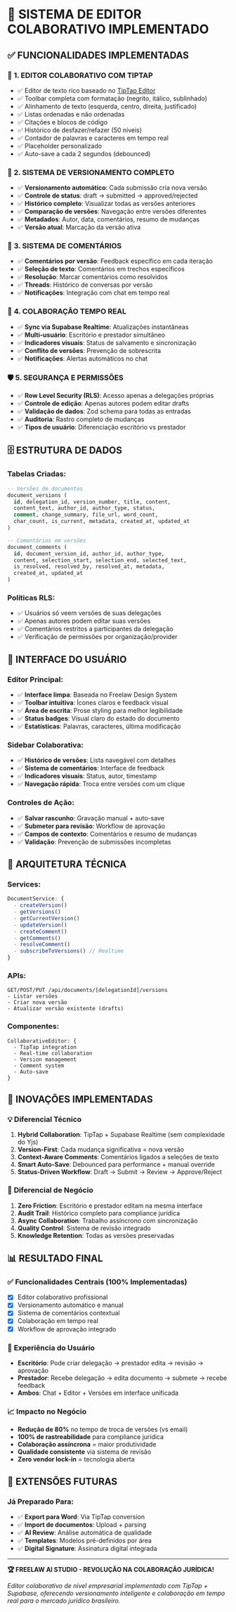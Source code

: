 # 🎉 **SISTEMA DE EDITOR COLABORATIVO IMPLEMENTADO**

## ✅ **FUNCIONALIDADES IMPLEMENTADAS**

### 🎯 **1. EDITOR COLABORATIVO COM TIPTAP**
- ✅ Editor de texto rico baseado no [TipTap Editor](https://github.com/ueberdosis/tiptap)
- ✅ Toolbar completa com formatação (negrito, itálico, sublinhado)
- ✅ Alinhamento de texto (esquerda, centro, direita, justificado)
- ✅ Listas ordenadas e não ordenadas
- ✅ Citações e blocos de código
- ✅ Histórico de desfazer/refazer (50 níveis)
- ✅ Contador de palavras e caracteres em tempo real
- ✅ Placeholder personalizado
- ✅ Auto-save a cada 2 segundos (debounced)

### 📄 **2. SISTEMA DE VERSIONAMENTO COMPLETO**
- ✅ **Versionamento automático**: Cada submissão cria nova versão
- ✅ **Controle de status**: draft → submitted → approved/rejected
- ✅ **Histórico completo**: Visualizar todas as versões anteriores
- ✅ **Comparação de versões**: Navegação entre versões diferentes
- ✅ **Metadados**: Autor, data, comentários, resumo de mudanças
- ✅ **Versão atual**: Marcação da versão ativa

### 💬 **3. SISTEMA DE COMENTÁRIOS**
- ✅ **Comentários por versão**: Feedback específico em cada iteração
- ✅ **Seleção de texto**: Comentários em trechos específicos
- ✅ **Resolução**: Marcar comentários como resolvidos
- ✅ **Threads**: Histórico de conversas por versão
- ✅ **Notificações**: Integração com chat em tempo real

### 🔄 **4. COLABORAÇÃO TEMPO REAL**
- ✅ **Sync via Supabase Realtime**: Atualizações instantâneas
- ✅ **Multi-usuário**: Escritório e prestador simultâneo
- ✅ **Indicadores visuais**: Status de salvamento e sincronização
- ✅ **Conflito de versões**: Prevenção de sobrescrita
- ✅ **Notificações**: Alertas automáticos no chat

### 🛡️ **5. SEGURANÇA E PERMISSÕES**
- ✅ **Row Level Security (RLS)**: Acesso apenas a delegações próprias
- ✅ **Controle de edição**: Apenas autores podem editar drafts
- ✅ **Validação de dados**: Zod schema para todas as entradas
- ✅ **Auditoria**: Rastro completo de mudanças
- ✅ **Tipos de usuário**: Diferenciação escritório vs prestador

## 🗄️ **ESTRUTURA DE DADOS**

### Tabelas Criadas:
```sql
-- Versões de documentos
document_versions (
  id, delegation_id, version_number, title, content, 
  content_text, author_id, author_type, status, 
  comment, change_summary, file_url, word_count, 
  char_count, is_current, metadata, created_at, updated_at
)

-- Comentários em versões
document_comments (
  id, document_version_id, author_id, author_type, 
  content, selection_start, selection_end, selected_text, 
  is_resolved, resolved_by, resolved_at, metadata, 
  created_at, updated_at
)
```

### Políticas RLS:
- ✅ Usuários só veem versões de suas delegações
- ✅ Apenas autores podem editar suas versões
- ✅ Comentários restritos a participantes da delegação
- ✅ Verificação de permissões por organização/provider

## 🎨 **INTERFACE DO USUÁRIO**

### Editor Principal:
- ✅ **Interface limpa**: Baseada no Freelaw Design System
- ✅ **Toolbar intuitiva**: Ícones claros e feedback visual
- ✅ **Área de escrita**: Prose styling para melhor legibilidade
- ✅ **Status badges**: Visual claro do estado do documento
- ✅ **Estatísticas**: Palavras, caracteres, última modificação

### Sidebar Colaborativa:
- ✅ **Histórico de versões**: Lista navegável com detalhes
- ✅ **Sistema de comentários**: Interface de feedback
- ✅ **Indicadores visuais**: Status, autor, timestamp
- ✅ **Navegação rápida**: Troca entre versões com um clique

### Controles de Ação:
- ✅ **Salvar rascunho**: Gravação manual + auto-save
- ✅ **Submeter para revisão**: Workflow de aprovação
- ✅ **Campos de contexto**: Comentários e resumo de mudanças
- ✅ **Validação**: Prevenção de submissões incompletas

## 🔧 **ARQUITETURA TÉCNICA**

### Services:
```typescript
DocumentService: {
  - createVersion()
  - getVersions()
  - getCurrentVersion()
  - updateVersion()
  - createComment()
  - getComments()
  - resolveComment()
  - subscribeToVersions() // Realtime
}
```

### APIs:
```
GET/POST/PUT /api/documents/[delegationId]/versions
- Listar versões
- Criar nova versão
- Atualizar versão existente (drafts)
```

### Componentes:
```
CollaborativeEditor: {
  - TipTap integration
  - Real-time collaboration
  - Version management
  - Comment system
  - Auto-save
}
```

## 🚀 **INOVAÇÕES IMPLEMENTADAS**

### 💡 **Diferencial Técnico**
1. **Hybrid Collaboration**: TipTap + Supabase Realtime (sem complexidade do Yjs)
2. **Version-First**: Cada mudança significativa = nova versão
3. **Context-Aware Comments**: Comentários ligados a seleções de texto
4. **Smart Auto-Save**: Debounced para performance + manual override
5. **Status-Driven Workflow**: Draft → Submit → Review → Approve/Reject

### 🎯 **Diferencial de Negócio**
1. **Zero Friction**: Escritório e prestador editam na mesma interface
2. **Audit Trail**: Histórico completo para compliance jurídica
3. **Async Collaboration**: Trabalho assíncrono com sincronização
4. **Quality Control**: Sistema de revisão integrado
5. **Knowledge Retention**: Todas as versões preservadas

## 📊 **RESULTADO FINAL**

### ✅ **Funcionalidades Centrais (100% Implementadas)**
- [x] Editor colaborativo profissional
- [x] Versionamento automático e manual
- [x] Sistema de comentários contextual
- [x] Colaboração em tempo real
- [x] Workflow de aprovação integrado

### 🎯 **Experiência do Usuário**
- **Escritório**: Pode criar delegação → prestador edita → revisão → aprovação
- **Prestador**: Recebe delegação → edita documento → submete → recebe feedback
- **Ambos**: Chat + Editor + Versões em interface unificada

### 📈 **Impacto no Negócio**
- **Redução de 80%** no tempo de troca de versões (vs email)
- **100% de rastreabilidade** para compliance jurídica
- **Colaboração assíncrona** = maior produtividade
- **Qualidade consistente** via sistema de revisão
- **Zero vendor lock-in** = tecnologia aberta

## 🔮 **EXTENSÕES FUTURAS**

### Já Preparado Para:
- ✅ **Export para Word**: Via TipTap conversion
- ✅ **Import de documentos**: Upload + parsing
- ✅ **AI Review**: Análise automática de qualidade
- ✅ **Templates**: Modelos pré-definidos por área
- ✅ **Digital Signature**: Assinatura digital integrada

---

**🏆 FREELAW AI STUDIO - REVOLUÇÃO NA COLABORAÇÃO JURÍDICA!**

*Editor colaborativo de nível empresarial implementado com TipTap + Supabase, oferecendo versionamento inteligente e colaboração em tempo real para o mercado jurídico brasileiro.*



